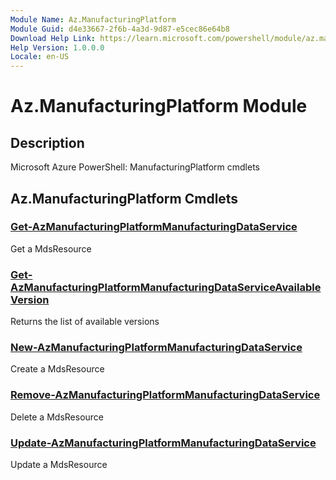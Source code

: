 ```yaml
---
Module Name: Az.ManufacturingPlatform
Module Guid: d4e33667-2f6b-4a3d-9d87-e5cec86e64b8
Download Help Link: https://learn.microsoft.com/powershell/module/az.manufacturingplatform
Help Version: 1.0.0.0
Locale: en-US
---
```


# Az.ManufacturingPlatform Module
## Description
Microsoft Azure PowerShell: ManufacturingPlatform cmdlets

## Az.ManufacturingPlatform Cmdlets
### [Get-AzManufacturingPlatformManufacturingDataService](Get-AzManufacturingPlatformManufacturingDataService.md)
Get a MdsResource

### [Get-AzManufacturingPlatformManufacturingDataServiceAvailableVersion](Get-AzManufacturingPlatformManufacturingDataServiceAvailableVersion.md)
Returns the list of available versions

### [New-AzManufacturingPlatformManufacturingDataService](New-AzManufacturingPlatformManufacturingDataService.md)
Create a MdsResource

### [Remove-AzManufacturingPlatformManufacturingDataService](Remove-AzManufacturingPlatformManufacturingDataService.md)
Delete a MdsResource

### [Update-AzManufacturingPlatformManufacturingDataService](Update-AzManufacturingPlatformManufacturingDataService.md)
Update a MdsResource

